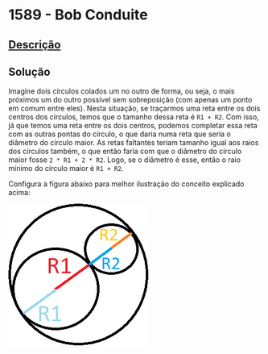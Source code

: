 # 1589 - Bob Conduite

## [Descrição](https://www.beecrowd.com.br/judge/pt/problems/view/1589)

## Solução

Imagine dois círculos colados um no outro de forma, ou seja, o mais próximos um do outro possível sem sobreposição (com apenas um ponto em comum entre eles). Nesta situação, se traçarmos uma reta entre os dois centros dos círculos, temos que o tamanho dessa reta é `R1 + R2`. Com isso, já que temos uma reta entre os dois centros, podemos completar essa reta com as outras pontas do círculo, o que daria numa reta que seria o diâmetro do círculo maior. As retas faltantes teriam tamanho igual aos raios dos círculos também, o que então faria com que o diâmetro do círculo maior fosse `2 * R1 + 2 * R2`. Logo, se o diâmetro é esse, então o raio mínimo do círculo maior é `R1 + R2`.

Configura a figura abaixo para melhor ilustração do conceito explicado acima:

![Esquematização da explicação acima](../../../assets/1589.png)